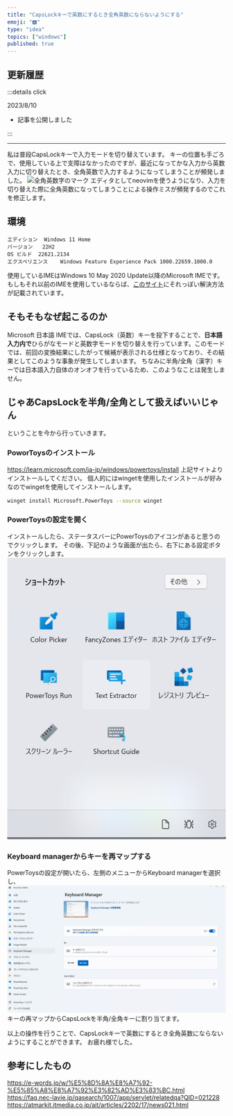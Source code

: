 ```yaml
---
title: "CapsLockキーで英数にするとき全角英数にならないようにする"
emoji: "🅰️"
type: "idea"
topics: ["windows"]
published: true
---
```


## 更新履歴

:::details click

2023/8/10
- 記事を公開しました

:::

---

私は普段CapsLockキーで入力モードを切り替えています。
キーの位置も手ごろで、使用している上で支障はなかったのですが、最近になってかな入力から英数入力に切り替えたとき、全角英数で入力するようになってしまうことが頻発しました。
![全角英数字のマーク](https://storage.googleapis.com/zenn-user-upload/4d1d00078a87-20230810.png)
エディタとしてneovimを使うようになり、入力を切り替えた際に全角英数になってしまうことによる操作ミスが頻発するのでこれを修正します。

## 環境

```
エディション	Windows 11 Home
バージョン	22H2
OS ビルド	22621.2134
エクスペリエンス	Windows Feature Experience Pack 1000.22659.1000.0
```
使用しているIMEはWindows 10 May 2020 Update以降のMicrosoft IMEです。
もしもそれ以前のIMEを使用しているならば、[このサイト](https://faq.nec-lavie.jp/qasearch/1007/app/servlet/relatedqa?QID=021228)にそれっぽい解決方法が記載されています。

## そもそもなぜ起こるのか

Microsoft 日本語 IMEでは、CapsLock（英数）キーを投下することで、**日本語入力内で**ひらがなモードと英数字モードを切り替えを行っています。このモードでは、前回の変換結果にしたがって候補が表示される仕様となっており、その結果としてこのような事象が発生してしまいます。
ちなみに半角/全角（漢字）キーでは日本語入力自体のオンオフを行っているため、このようなことは発生しません。

## じゃあCapsLockを半角/全角として扱えばいいじゃん

ということを今から行っていきます。

### PoworToysのインストール

https://learn.microsoft.com/ja-jp/windows/powertoys/install
上記サイトよりインストールしてください。
個人的にはwingetを使用したインストールが好みなのでwingetを使用してインストールします。
```bash
winget install Microsoft.PowerToys --source winget
```

### PowerToysの設定を開く

インストールしたら、ステータスバーにPowerToysのアイコンがあると思うのでクリックします。
その後、下記のような画面が出たら、右下にある設定ボタンをクリックします。
![PowerToysのショートカット](/images/prevent_full-width_characters/image1.png)

### Keyboard managerからキーを再マップする

PowerToysの設定が開いたら、左側のメニューからKeyboard managerを選択し、
![Ketboard managerを開いた画面](/images/prevent_full-width_characters/image2.png)
キーの再マップからCapsLockを半角/全角キーに割り当てます。

以上の操作を行うことで、CapsLockキーで英数にするとき全角英数にならないようにすることができます。
お疲れ様でした。

## 参考にしたもの

https://e-words.jp/w/%E5%8D%8A%E8%A7%92-%E5%85%A8%E8%A7%92%E3%82%AD%E3%83%BC.html
https://faq.nec-lavie.jp/qasearch/1007/app/servlet/relatedqa?QID=021228
https://atmarkit.itmedia.co.jp/ait/articles/2202/17/news021.html
